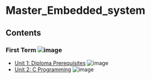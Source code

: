 # Master_Embedded_system
## Contents

### First Term ![image](https://progress-bar.dev/0/?title=Done)

- [Unit 1: Diploma Prerequisites](https://github.com/AhmeddRadwan/Master_Embedded_system) ![image](https://progress-bar.dev/100/?title=No_Assignments&color=bababa)
- [Unit 2: C Programming](unit_2) ![image](https://progress-bar.dev/0/)
